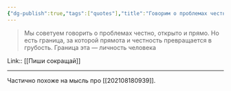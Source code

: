 ```yaml
---
{"dg-publish":true,"tags":["quotes"],"title":"Говорим о проблемах честно, но не грубо","date":"2021-09-23T10:40:00+03:00","modified_at":"2022-07-03T20:12:08+03:00","permalink":"/quotes/202109231040/","dgHomeLink":false,"dgPassFrontmatter":true}
---
```



> Мы советуем говорить о проблемах честно, открыто и прямо. Но есть граница, за которой прямота и честность превращается в грубость. Граница эта — личность человека

Link:: [[Пиши сокращай]]

---

Частично похоже на мысль про [[202108180939]].
